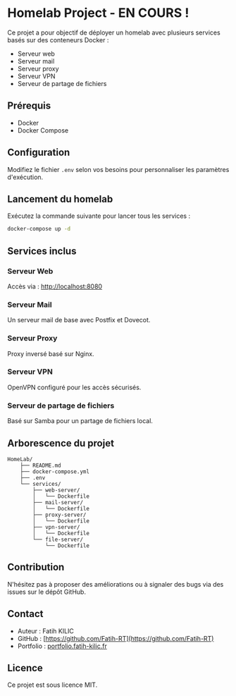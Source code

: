 
# Homelab Project - EN COURS !

Ce projet a pour objectif de déployer un homelab avec plusieurs services basés sur des conteneurs Docker :  
- Serveur web  
- Serveur mail  
- Serveur proxy  
- Serveur VPN  
- Serveur de partage de fichiers  

## Prérequis
- Docker
- Docker Compose

## Configuration
Modifiez le fichier `.env` selon vos besoins pour personnaliser les paramètres d'exécution.

## Lancement du homelab
Exécutez la commande suivante pour lancer tous les services :

```bash
docker-compose up -d
```

## Services inclus
### Serveur Web
Accès via : [http://localhost:8080](http://localhost:8080)

### Serveur Mail
Un serveur mail de base avec Postfix et Dovecot.

### Serveur Proxy
Proxy inversé basé sur Nginx.

### Serveur VPN
OpenVPN configuré pour les accès sécurisés.

### Serveur de partage de fichiers
Basé sur Samba pour un partage de fichiers local.

## Arborescence du projet
```plaintext
HomeLab/
    ├── README.md
    ├── docker-compose.yml
    ├── .env
    └── services/
        ├── web-server/
        │   └── Dockerfile
        ├── mail-server/
        │   └── Dockerfile
        ├── proxy-server/
        │   └── Dockerfile
        ├── vpn-server/
        │   └── Dockerfile
        └── file-server/
            └── Dockerfile
```

## Contribution
N'hésitez pas à proposer des améliorations ou à signaler des bugs via des issues sur le dépôt GitHub.


##  Contact
 
-	Auteur : Fatih KILIC
-	GitHub : [https://github.com/Fatih-RT](https://github.com/Fatih-RT)
-	Portfolio : [portfolio.fatih-kilic.fr](portfolio.fatih-kilic.fr)

## Licence
Ce projet est sous licence MIT.
